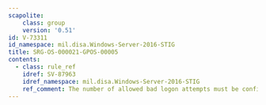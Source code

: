 ```yaml
---
scapolite:
    class: group
    version: '0.51'
id: V-73311
id_namespace: mil.disa.Windows-Server-2016-STIG
title: SRG-OS-000021-GPOS-00005
contents:
  - class: rule_ref
    idref: SV-87963
    idref_namespace: mil.disa.Windows-Server-2016-STIG
    ref_comment: The number of allowed bad logon attempts must be configured ...
---
```


